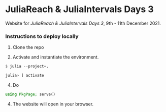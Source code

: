 # JuliaReach & JuliaIntervals Days 3

Website for *JuliaReach & JuliaIntervals Days 3*, 9th - 11th December 2021.

### Instructions to deploy locally

1. Clone the repo

2. Activate and instantiate the environment.

```julia
$ julia --project=.

julia> ] activate
```

4. Do
```julia
using PkgPage; serve()
```

4. The website will open in your browser.
